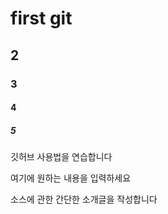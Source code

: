 # first git
## 2

### 3

#### 4

##### 5 

깃허브 사용법을 연습합니다 

여기에 원하는 내용을 입력하세요

소스에 관한 간단한 소개글을 작성합니다 

